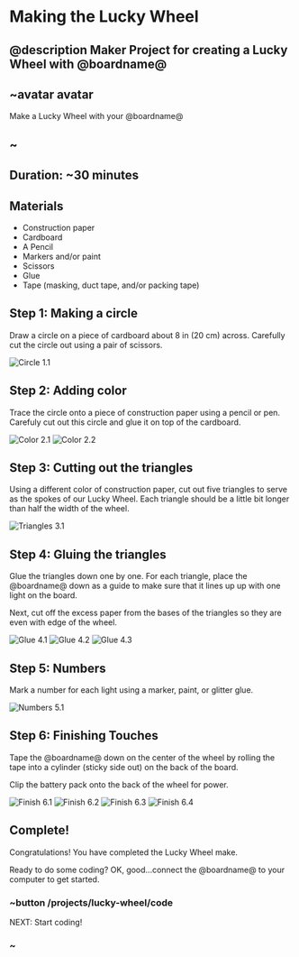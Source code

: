 # Making the Lucky Wheel

## @description Maker Project for creating a Lucky Wheel with @boardname@

## ~avatar avatar

Make a Lucky Wheel with your @boardname@

## ~

## Duration: ~30 minutes

## Materials

- Construction paper
- Cardboard
- A Pencil
- Markers and/or paint
- Scissors
- Glue
- Tape (masking, duct tape, and/or packing tape)

## Step 1: Making a circle

Draw a circle on a piece of cardboard about 8 in (20 cm) across. Carefully cut the circle out using a pair of scissors.

![Circle 1.1](/static/cp/projects/lucky-wheel/step1.1.jpg)

## Step 2: Adding color

Trace the circle onto a piece of construction paper using a pencil or pen. Carefuly cut out this circle and glue it on top of the cardboard.

![Color 2.1](/static/cp/projects/lucky-wheel/step2.1.jpg) ![Color 2.2](/static/cp/projects/lucky-wheel/step2.2.jpg)

## Step 3: Cutting out the triangles

Using a different color of construction paper, cut out five triangles to serve as the spokes of our Lucky Wheel. Each triangle should be a little bit longer than half the width of the wheel.

![Triangles 3.1](/static/cp/projects/lucky-wheel/step3.1.jpg)

## Step 4: Gluing the triangles

Glue the triangles down one by one. For each triangle, place the @boardname@ down as a guide to make sure that it lines up up with one light on the board.

Next, cut off the excess paper from the bases of the triangles so they are even with edge of the wheel.

![Glue 4.1](/static/cp/projects/lucky-wheel/step4.1.jpg) ![Glue 4.2](/static/cp/projects/lucky-wheel/step4.2.jpg) ![Glue 4.3](/static/cp/projects/lucky-wheel/step4.3.jpg)

## Step 5: Numbers

Mark a number for each light using a marker, paint, or glitter glue.

![Numbers 5.1](/static/cp/projects/lucky-wheel/step5.1.jpg)

## Step 6: Finishing Touches

Tape the @boardname@ down on the center of the wheel by rolling the tape into a cylinder (sticky side out) on the back of the board.

Clip the battery pack onto the back of the wheel for power.

![Finish 6.1](/static/cp/projects/lucky-wheel/step6.1.jpg) ![Finish 6.2](/static/cp/projects/lucky-wheel/step6.2.jpg) ![Finish 6.3](/static/cp/projects/lucky-wheel/step6.3.jpg) ![Finish 6.4](/static/cp/projects/lucky-wheel/step6.4.jpg)

## Complete!

Congratulations! You have completed the Lucky Wheel make.

Ready to do some coding? OK, good...connect the @boardname@ to your computer to get started.

### ~button /projects/lucky-wheel/code

NEXT: Start coding!

### ~